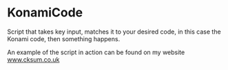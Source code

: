 # KonamiCode
Script that takes key input, matches it to your desired code, in this case the Konami code, then something happens.

An example of the script in action can be found on my website www.cksum.co.uk
